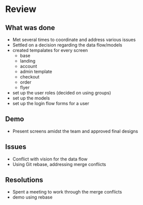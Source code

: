 # Review 

## What was done 
- Met several times to coordinate and address various issues
- Settled on a decision regarding the data flow/models
- created tempalates for every screen
    - base
    - landing
    - account
    - admin template
    - checkout
    - order
    - flyer
- set up the user roles (decided on using groups)
- set up the models
- set up the login flow forms for a user 

## Demo 
 - Present screens amidst the team and approved final designs

## Issues 
- Conflict with vision for the data flow
- Using Git rebase, addressing merge conflicts

## Resolutions
- Spent a meeting to work through the merge conflicts
- demo using rebase